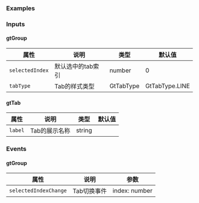 ### Examples

<!-- example(tabs-overview) -->

### Inputs

#### gtGroup

| 属性             | 说明            |类型           |默认值          |
|-----------------|-----------------|--------------|---------------|
|`selectedIndex`  |默认选中的tab索引   |number        |0              |
|`tabType`        |Tab的样式类型      |GtTabType     |GtTabType.LINE |     |

#### gtTab

| 属性             | 说明            |类型           |默认值          |
|-----------------|-----------------|--------------|---------------|
|`label`          |Tab的展示名称     |string         |               |


### Events

#### gtGroup
| 属性             | 说明            |参数           |
|-----------------|-----------------|--------------|
|`selectedIndexChange`|Tab切换事件   |index: number |
